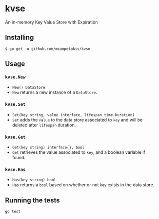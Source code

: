 # kvse
An in-memory Key Value Store with Expiration

## Installing
```
$ go get -u github.com/mzampetakis/kvse
```

## Usage
### `kvse.New`
- `New() DataStore`
- `New` returns a new instance of a `DataStore`.

### `kvse.Set`
- `Set(key string, value interface, lifespan time.Duration)`
- `Set` adds the `value` to the data store associated to `key` and will be deleted after `lifespan` duration.

### `kvse.Get`
- `Get(key string) interface{}, bool`
- `Get` retrieves the value associated to `key`, and a boolean variable if found.

### `kvse.Has`
- `Has(key string) bool`
- `Has` returns a `bool` based on whether or not `key` exists in the data store. 

## Running the tests
```
go test
```